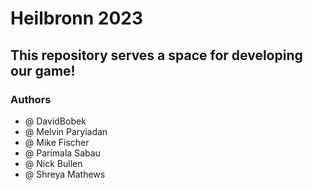 # Heilbronn 2023


## This repository serves a space for developing our game!





### Authors
* @ DavidBobek
* @ Melvin Paryiadan
* @ Mike Fischer
* @ Parimala Sabau
* @ Nick Bullen
* @ Shreya Mathews
